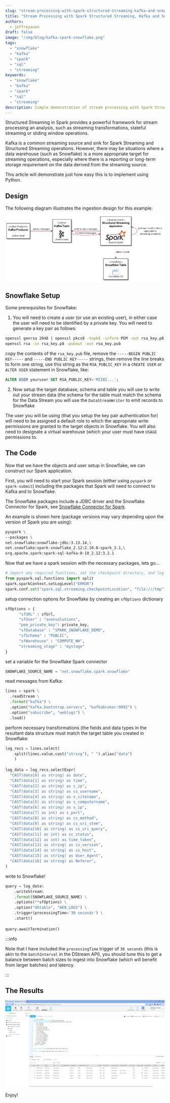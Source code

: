 ```yaml
---
slug: "stream-processing-with-spark-structured-streaming-kafka-and-snowflake-using-python"
title: "Stream Processing with Spark Structured Streaming, Kafka and Snowflake using Python"
authors:	
  - jeffreyaven
draft: false
image: "/img/blog/kafka-spark-snowflake.png"
tags: 
  - "snowflake"
  - "kafka"
  - "spark"
  - "sql"
  - "streaming"
keywords:	
  - "snowflake"
  - "kafka"
  - "spark"
  - "sql"
  - "streaming"
description: Simple demonstration of stream processing with Spark Structured Streaming, Kafka and Snowflake using Python
---
```


Structured Streaming in Spark provides a powerful framework for stream processing an analysis, such as streaming transformations, stateful streaming or sliding window operations.  

Kafka is a common streaming source and sink for Spark Streaming and Structured Streaming operations.  However, there may be situations where a data warehouse (such as Snowflake) is a more appropriate target for streaming operations, especially where there is a reporting or long-term storage requirement on the data derived from the streaming source.  

This article will demonstrate just how easy this is to implement using Python.  

## Design

The following diagram illustrates the ingestion design for this example:  

[![Spark Structured Streaming using Kafka and Snowflake](images/spark-streaming-kafka-snowflake.png)](images/spark-streaming-kafka-snowflake.png)

## Snowflake Setup

Some prerequisites for Snowflake:  

1.	You will need to create a user (or use an existing user), in either case the user will need to be identified by a private key.  You will need to generate a key pair as follows:  

```bash
openssl genrsa 2048 | openssl pkcs8 -topk8 -inform PEM -out rsa_key.p8 -nocrypt
openssl rsa -in rsa_key.p8 -pubout -out rsa_key.pub
```
copy the contents of the `rsa_key.pub` file, remove the `-----BEGIN PUBLIC KEY-----` and `-----END PUBLIC KEY-----` strings, then remove the line breaks to form one string, use this string as the `RSA_PUBLIC_KEY` in a `CREATE USER` or `ALTER USER` statement in Snowflake, like:  

```sql
ALTER USER youruser SET RSA_PUBLIC_KEY='MIIBI...';
```

2.  Now setup the target database, schema and table you will use to write out your stream data (the schema for the table must match the schema for the Data Stream you will use the `DataStreamWriter` to emit records to Snowflake  

The user you will be using (that you setup the key pair authentication for) will need to be assigned a default role to which the appropriate write permissions are granted to the target objects in Snowflake.  You will also need to designate a virtual warehouse (which your user must have `USAGE` permissions to.  

## The Code

Now that we have the objects and user setup in Snowflake, we can construct our Spark application.  

First, you will need to start your Spark session (either using `pyspark` or `spark-submit`) including the packages that Spark will need to connect to Kafka and to Snowflake.  

The Snowflake packages include a JDBC driver and the Snowflake Connector for Spark, see [Snowflake Connector for Spark](https://docs.snowflake.com/en/user-guide/spark-connector.html).  

An example is shown here (package versions may vary depending upon the version of Spark you are using):  

```bash
pyspark \
--packages \
net.snowflake:snowflake-jdbc:3.13.14,\
net.snowflake:spark-snowflake_2.12:2.10.0-spark_3.1,\
org.apache.spark:spark-sql-kafka-0-10_2.12:3.2.1
```

Now that we have a spark session with the necessary packages, lets go...  

```python
# import any required functions, set the checkpoint directory, and log level (optional)
from pyspark.sql.functions import split
spark.sparkContext.setLogLevel("ERROR")
spark.conf.set("spark.sql.streaming.checkpointLocation", "file:///tmp")
```

setup connection options for Snowflake by creating an `sfOptions` dictionary  

```python
sfOptions = {
	  "sfURL" : sfUrl,
	  "sfUser" : "avensolutions",
	  "pem_private_key": private_key,
	  "sfDatabase" : "SPARK_SNOWFLAKE_DEMO",
	  "sfSchema" : "PUBLIC",
	  "sfWarehouse" : "COMPUTE_WH",
	  "streaming_stage" : "mystage"
}
```

set a variable for the Snowflake Spark connector  

```python
SNOWFLAKE_SOURCE_NAME = "net.snowflake.spark.snowflake"
```

read messages from Kafka:    

```python
lines = spark \
  .readStream \
  .format("kafka") \
  .option("kafka.bootstrap.servers", "kafkabroker:9092") \
  .option("subscribe", "weblogs") \
  .load()
```

perform necessary transformations (the fields and data types in the resultant data structure must match the target table you created in Snowflake:  

```python
log_recs = lines.select(
    split(lines.value.cast("string"), " ").alias("data")
    )
    
log_data = log_recs.selectExpr(
  "CAST(data[0] as string) as date",
  "CAST(data[1] as string) as time",
  "CAST(data[2] as string) as c_ip",  
  "CAST(data[3] as string) as cs_username",
  "CAST(data[4] as string) as s_sitename",  
  "CAST(data[5] as string) as s_computername",
  "CAST(data[6] as string) as s_ip",    
  "CAST(data[7] as int) as s_port",  
  "CAST(data[8] as string) as cs_method",    
  "CAST(data[9] as string) as cs_uri_stem",  
  "CAST(data[10] as string) as cs_uri_query",  
  "CAST(data[11] as int) as sc_status",
  "CAST(data[12] as int) as time_taken",    
  "CAST(data[13] as string) as cs_version",    
  "CAST(data[14] as string) as cs_host",
  "CAST(data[15] as string) as User_Agent",
  "CAST(data[16] as string) as Referer",    
)
```

write to Snowflake!  

```python
query = log_data\
	.writeStream\
	.format(SNOWFLAKE_SOURCE_NAME) \
	.options(**sfOptions) \
	.option("dbtable", "WEB_LOGS") \
	.trigger(processingTime='30 seconds') \
	.start()
	
query.awaitTermination()
```

:::info

Note that I have included the `processingTime` trigger of `30 seconds` (this is akin to the `batchInterval` in the DStream API), you should tune this to get a balance between batch sizes to ingest into Snowflake (which will benefit from larger batches) and latency.

:::

## The Results

[![Spark Structured Streaming into Snowflake](images/snowflake-screenshot.png)](images/snowflake-screenshot.png)

Enjoy!  